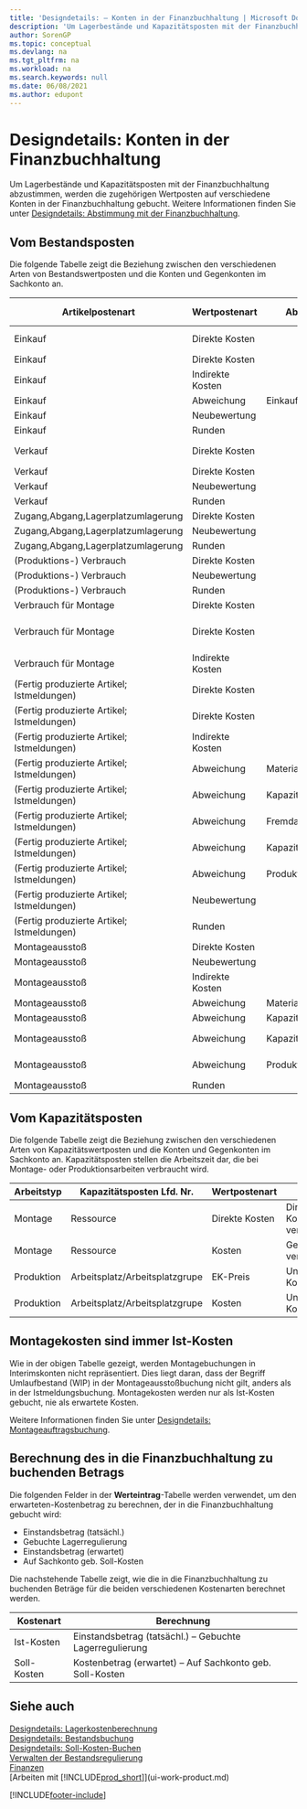 ```yaml
---
title: 'Designdetails: – Konten in der Finanzbuchhaltung | Microsoft Docs'
description: 'Um Lagerbestände und Kapazitätsposten mit der Finanzbuchhaltung abzustimmen, werden die zugehörigen Wertposten auf verschiedene Konten in der Finanzbuchhaltung gebucht.'
author: SorenGP
ms.topic: conceptual
ms.devlang: na
ms.tgt_pltfrm: na
ms.workload: na
ms.search.keywords: null
ms.date: 06/08/2021
ms.author: edupont
---
```

# <a name="design-details-accounts-in-the-general-ledger"></a>Designdetails: Konten in der Finanzbuchhaltung
Um Lagerbestände und Kapazitätsposten mit der Finanzbuchhaltung abzustimmen, werden die zugehörigen Wertposten auf verschiedene Konten in der Finanzbuchhaltung gebucht. Weitere Informationen finden Sie unter [Designdetails: Abstimmung mit der Finanzbuchhaltung](design-details-reconciliation-with-the-general-ledger.md).  

## <a name="from-the-inventory-ledger"></a>Vom Bestandsposten
Die folgende Tabelle zeigt die Beziehung zwischen den verschiedenen Arten von Bestandswertposten und die Konten und Gegenkonten im Sachkonto an.  

|**Artikelpostenart**|**Wertpostenart**|**Abweichungsart**|**Soll-Kosten**|**Konto**|**Gegenkonto**|  
|--------------------------------|--------------------------|-----------------------|-----------------------|-----------------|---------------------------|  
|Einkauf|Direkte Kosten||Ja|Lager (Interim)|Lagerzugangskonto (Interim)|  
|Einkauf|Direkte Kosten||Nr.|Lagerbest|Direkte Kosten verrechnet|  
|Einkauf|Indirekte Kosten||Nr.|Lagerbest|Gemeinkosten verrechnet|  
|Einkauf|Abweichung|Einkauf|Nr.|Lagerbest|Einkaufsabweichung|  
|Einkauf|Neubewertung||Nr.|Lagerbest|Lagerkorrektur|  
|Einkauf|Runden||Nr.|Lagerbest|Lagerkorrektur|  
|Verkauf|Direkte Kosten||Ja|Lager (Interim)|LAGERVERBR (Interim)|  
|Verkauf|Direkte Kosten||Nr.|Lagerbest|LAGERVERBR|  
|Verkauf|Neubewertung||Nr.|Lagerbest|Lagerkorrektur|  
|Verkauf|Runden||Nr.|Lagerbest|Lagerkorrektur|  
|Zugang,Abgang,Lagerplatzumlagerung|Direkte Kosten||Nr.|Lagerbest|Lagerkorrektur|  
|Zugang,Abgang,Lagerplatzumlagerung|Neubewertung||Nr.|Lagerbest|Lagerkorrektur|  
|Zugang,Abgang,Lagerplatzumlagerung|Runden||Nr.|Lagerbest|Lagerkorrektur|  
|(Produktions-) Verbrauch|Direkte Kosten||Nr.|Lagerbest|WIP|  
|(Produktions-) Verbrauch|Neubewertung||Nr.|Lagerbest|Lagerkorrektur|  
|(Produktions-) Verbrauch|Runden||Nr.|Lagerbest|Lagerkorrektur|  
|Verbrauch für Montage|Direkte Kosten||Nr.|Lagerbest|Lagerkorrektur|  
|Verbrauch für Montage|Direkte Kosten||Nr.|Direkte Kosten verrechnet|Lagerkorrektur|  
|Verbrauch für Montage|Indirekte Kosten||Nr.|Gemeinkosten verrechnet|Lagerkorrektur|  
|(Fertig produzierte Artikel; Istmeldungen)|Direkte Kosten||Ja|Lager (Interim)|WIP|  
|(Fertig produzierte Artikel; Istmeldungen)|Direkte Kosten||Nr.|Lagerbest|WIP|  
|(Fertig produzierte Artikel; Istmeldungen)|Indirekte Kosten||Nr.|Lagerbest|Gemeinkosten verrechnet|  
|(Fertig produzierte Artikel; Istmeldungen)|Abweichung|Material|Nr.|Lagerbest|Materialabweichung|  
|(Fertig produzierte Artikel; Istmeldungen)|Abweichung|Kapazität|Nr.|Lagerbest|Kapazitätsabweichung|  
|(Fertig produzierte Artikel; Istmeldungen)|Abweichung|Fremdarbeit|Nr.|Lagerbest|Fremdarbeitskostenabweichung|  
|(Fertig produzierte Artikel; Istmeldungen)|Abweichung|Kapazitätsgemeinkosten|Nr.|Lagerbest|Kap.-Gemeinkostenabweichung|  
|(Fertig produzierte Artikel; Istmeldungen)|Abweichung|Produktionsgemeinkosten|Nr.|Lagerbest|Prod.-Gemeinkostenabweichung|  
|(Fertig produzierte Artikel; Istmeldungen)|Neubewertung||Nr.|Lagerbest|Lagerkorrektur|  
|(Fertig produzierte Artikel; Istmeldungen)|Runden||Nr.|Lagerbest|Lagerkorrektur|  
|Montageausstoß|Direkte Kosten||Nr.|Lagerbest|Lagerkorrektur|  
|Montageausstoß|Neubewertung||Nr.|Lagerbest|Lagerkorrektur|  
|Montageausstoß|Indirekte Kosten||Nr.|Lagerbest|Gemeinkosten verrechnet|  
|Montageausstoß|Abweichung|Material|Nr.|Lagerbest|Materialabweichung|  
|Montageausstoß|Abweichung|Kapazität|Nr.|Lagerbest|Kapazitätsabweichung|  
|Montageausstoß|Abweichung|Kapazitätsgemeinkosten|Nr.|Lagerbest|Kap.-Gemeinkostenabweichung|  
|Montageausstoß|Abweichung|Produktionsgemeinkosten|Nr.|Lagerbest|Prod.-Gemeinkostenabweichung|  
|Montageausstoß|Runden||Nr.|Lagerbest|Lagerkorrektur|  

## <a name="from-the-capacity-ledger"></a>Vom Kapazitätsposten
 Die folgende Tabelle zeigt die Beziehung zwischen den verschiedenen Arten von Kapazitätswertposten und die Konten und Gegenkonten im Sachkonto an. Kapazitätsposten stellen die Arbeitszeit dar, die bei Montage- oder Produktionsarbeiten verbraucht wird.  

|**Arbeitstyp**|**Kapazitätsposten Lfd. Nr.**|**Wertpostenart**|**Konto**|**Gegenkonto**|  
|-------------------|------------------------------------|--------------------------|-----------------|---------------------------|  
|Montage|Ressource|Direkte Kosten|Direkte Kosten verrechnet|Lagerkorrektur|  
|Montage|Ressource|Kosten|Gemeinkosten verrechnet|Lagerkorrektur|  
|Produktion|Arbeitsplatz/Arbeitsplatzgrupe|EK-Preis|Unf.-Arbeit-Konto|Direkte Kosten verrechnet|  
|Produktion|Arbeitsplatz/Arbeitsplatzgrupe|Kosten|Unf.-Arbeit-Konto|Gemeinkosten verrechnet|  

## <a name="assembly-costs-are-always-actual"></a>Montagekosten sind immer Ist-Kosten
 Wie in der obigen Tabelle gezeigt, werden Montagebuchungen in Interimskonten nicht repräsentiert. Dies liegt daran, dass der Begriff Umlaufbestand (WIP) in der Montageausstoßbuchung nicht gilt, anders als in der Istmeldungsbuchung. Montagekosten werden nur als Ist-Kosten gebucht, nie als erwartete Kosten.  

 Weitere Informationen finden Sie unter [Designdetails: Montageauftragsbuchung](design-details-assembly-order-posting.md).  

## <a name="calculating-the-amount-to-post-to-the-general-ledger"></a>Berechnung des in die Finanzbuchhaltung zu buchenden Betrags
 Die folgenden Felder in der **Werteintrag**-Tabelle werden verwendet, um den erwarteten-Kostenbetrag zu berechnen, der in die Finanzbuchhaltung gebucht wird:  

-   Einstandsbetrag (tatsächl.)  
-   Gebuchte Lagerregulierung  
-   Einstandsbetrag (erwartet)  
-   Auf Sachkonto geb. Soll-Kosten  

Die nachstehende Tabelle zeigt, wie die in die Finanzbuchhaltung zu buchenden Beträge für die beiden verschiedenen Kostenarten berechnet werden.  

|Kostenart|Berechnung|  
|---------------|-----------------|  
|Ist-Kosten|Einstandsbetrag (tatsächl.) – Gebuchte Lagerregulierung|  
|Soll-Kosten|Kostenbetrag (erwartet) – Auf Sachkonto geb. Soll-Kosten|  

## <a name="see-also"></a>Siehe auch
 [Designdetails: Lagerkostenberechnung](design-details-inventory-costing.md)   
 [Designdetails: Bestandsbuchung](design-details-inventory-posting.md)   
 [Designdetails: Soll-Kosten-Buchen](design-details-expected-cost-posting.md)  
 [Verwalten der Bestandsregulierung](finance-manage-inventory-costs.md)  
 [Finanzen](finance.md)  
 [Arbeiten mit [!INCLUDE[prod_short](includes/prod_short.md)]](ui-work-product.md)  


[!INCLUDE[footer-include](includes/footer-banner.md)]
